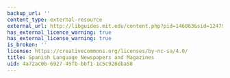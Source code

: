```yaml
---
backup_url: ''
content_type: external-resource
external_url: http://libguides.mit.edu/content.php?pid=146063&sid=1247903
has_external_licence_warning: true
has_external_license_warning: true
is_broken: ''
license: https://creativecommons.org/licenses/by-nc-sa/4.0/
title: Spanish Language Newspapers and Magazines
uid: 4a72ac0b-6927-45fb-bbf1-1c5c928eba58
---
```

